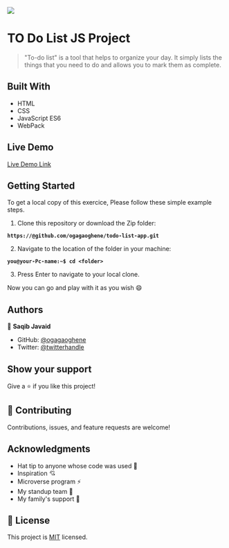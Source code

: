 ![](https://img.shields.io/badge/Microverse-blueviolet)

# TO Do List JS Project

> "To-do list" is a tool that helps to organize your day. It simply lists the things that you need to do and allows you to mark them as complete.


## Built With


- HTML
- CSS
- JavaScript  ES6
- WebPack

## Live Demo 

[Live Demo Link](https://ogagaoghene.github.io/todo-list-app/)

## Getting Started
To get a local copy of this exercice, Please follow these simple example steps.

1. Clone this repository or download the Zip folder:

**``https://@github.com/ogagaoghene/todo-list-app.git``**

2. Navigate to the location of the folder in your machine:

**``you@your-Pc-name:~$ cd <folder>``**

3. Press Enter to navigate to your local clone.

Now you can go and play with it as you wish :smile:

## Authors

👤 **Saqib Javaid**

- GitHub: [@ogagaoghene](https://github.com/ogagaoghene)
- Twitter: [@twitterhandle](https://twitter.com/esi.ogaga)



## Show your support

Give a ⭐️ if you like this project!

## 🤝 Contributing

Contributions, issues, and feature requests are welcome!


## Acknowledgments

- Hat tip to anyone whose code was used 🔰
- Inspiration 💘
- Microverse program ⚡
- My standup team 🏹
- My family's support 🙌

## 📝 License

This project is [MIT](./MIT.md) licensed.